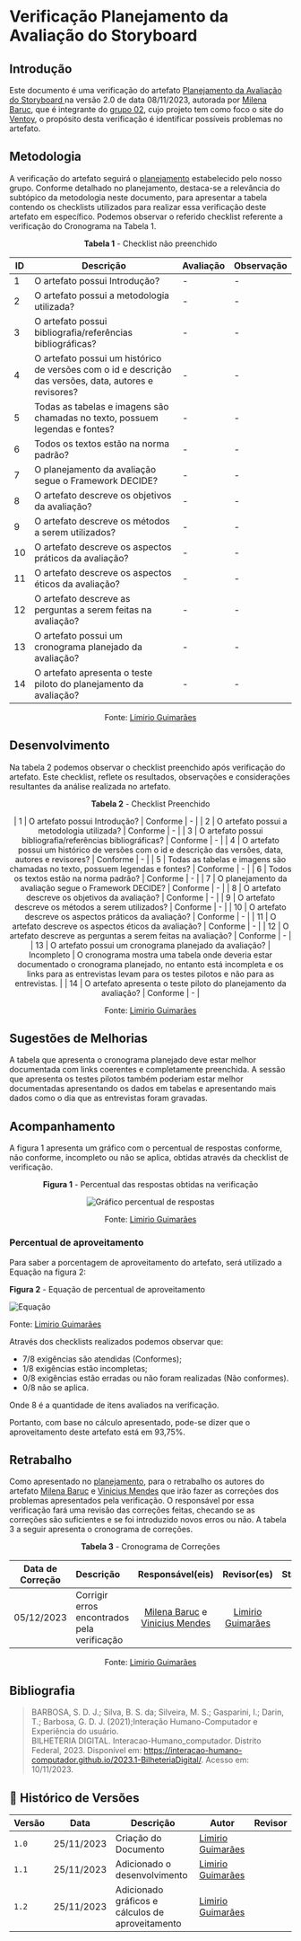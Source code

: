 # Verificação Planejamento da Avaliação do Storyboard

## Introdução

Este documento é uma verificação do artefato [Planejamento da Avaliação do Storyboard ](https://interacao-humano-computador.github.io/2023.2-Ventoy/DAD/nivel1/storyboard/planejamentoStoryboard/#historico-de-versoes) na versão 2.0 de data 08/11/2023, autorada por [Milena Baruc](https://github.com/MilenaBaruc), que é integrante do [grupo 02](https://github.com/Interacao-Humano-Computador/2023.2-Ventoy/tree/main), 
cujo projeto tem como foco o site do [Ventoy](https://www.ventoy.net/en/index.html), o propósito desta verificação é identificar possíveis problemas no artefato.

## Metodologia 

A verificação do artefato seguirá o [planejamento](https://interacao-humano-computador.github.io/2023.2-Ventoy/) estabelecido pelo nosso grupo. Conforme detalhado no planejamento, 
destaca-se a relevância do subtópico da metodologia neste documento, para apresentar a tabela contendo os checklists utilizados para realizar essa verificação deste artefato em específico. 
Podemos observar o referido checklist referente a verificação do Cronograma na Tabela 1. 

<center>

**Tabela 1** - Checklist não preenchido

| ID | Descrição                                                                                                                      | Avaliação  | Observação                                                             |
|----|--------------------------------------------------------------------------------------------------------------------------------|------------|------------------------------------------------------------------------|
| 1  | O artefato possui Introdução?                                                                                                  | -          | -                                                                      |
| 2  | O artefato possui a metodologia utilizada?                                                                    		      | -          | -                                                                      |
| 3  | O artefato possui bibliografia/referências bibliográficas?                                                                     | -          | -                                                                      |
| 4  | O artefato possui um histórico de versões com o id e descrição das versões, data, autores e revisores?                         | -          | -                                                                      |
| 5  | Todas as tabelas e imagens são chamadas no texto, possuem legendas e fontes?                                                   | -          | -                                                                      |
| 6  | Todos os textos estão na norma padrão?                                       						      | -          | -                                                                      |
| 7  | O planejamento da avaliação segue o Framework DECIDE?					   				      | -          | -                                                                      |
| 8  | O artefato descreve os objetivos da avaliação?		                                                                      | -          | -                                                                      |
| 9  | O artefato descreve os métodos a serem utilizados?		                                                              | -          | -                                                                      |
| 10  | O artefato descreve os aspectos práticos da avaliação?								              | -          | -  								    |
| 11  | O artefato descreve os aspectos éticos da avaliação?			   			                              | -          | -  								    |
| 12  | O artefato descreve as perguntas a serem feitas na avaliação?					                              | -          | -  								    |
| 13  | O artefato possui um cronograma planejado da avaliação?									      | -          | -  								    |
| 14  | O artefato apresenta o teste piloto do planejamento da avaliação?							      | -          | -  								    |


Fonte: [Limirio Guimarães](https://github.com/LimirioGuimaraes)
</center>

## Desenvolvimento 

Na tabela 2 podemos observar o checklist preenchido após verificação do artefato. Este checklist, reflete os resultados, observações e considerações resultantes da análise realizada no artefato.

<center>

**Tabela 2** - Checklist Preenchido 

| 1  | O artefato possui Introdução?                                                                                                  | Conforme   | -                                                                      |
| 2  | O artefato possui a metodologia utilizada?                                                                    		      | Conforme   | -                                                                      |
| 3  | O artefato possui bibliografia/referências bibliográficas?                                                                     | Conforme   | -                                                                      |
| 4  | O artefato possui um histórico de versões com o id e descrição das versões, data, autores e revisores?                         | Conforme   | -                                                                      |
| 5  | Todas as tabelas e imagens são chamadas no texto, possuem legendas e fontes?                                                   | Conforme   | -                                                                      |
| 6  | Todos os textos estão na norma padrão?                                       						      | Conforme   | -                                                                      |
| 7  | O planejamento da avaliação segue o Framework DECIDE?					   				      | Conforme   | -                                                                      |
| 8  | O artefato descreve os objetivos da avaliação?		                                                                      | Conforme   | -                                                                      |
| 9  | O artefato descreve os métodos a serem utilizados?		                                                              | Conforme   | -                                                                      |
| 10  | O artefato descreve os aspectos práticos da avaliação?								              | Conforme   | -  								    |
| 11  | O artefato descreve os aspectos éticos da avaliação?			   			                              | Conforme   | -  								    |
| 12  | O artefato descreve as perguntas a serem feitas na avaliação?					                              | Conforme   | -  								    |
| 13  | O artefato possui um cronograma planejado da avaliação?									      | Incompleto | O cronograma mostra uma tabela onde deveria estar documentado o cronograma planejado, no entanto está incompleta e os links para as entrevistas levam para os testes pilotos e não para as entrevistas. |
| 14  | O artefato apresenta o teste piloto do planejamento da avaliação?							      | Conforme   | -  								    |

Fonte: [Limirio Guimarães](https://github.com/LimirioGuimaraes)

</center>

## Sugestões de Melhorias

A tabela que apresenta o cronograma planejado deve estar melhor documentada com links coerentes e completamente preenchida. A sessão que apresenta os testes pilotos também poderiam estar melhor documentadas apresentando os dados em tabelas e apresentando mais dados como o dia que as entrevistas foram gravadas.

</center>

## Acompanhamento

A figura 1 apresenta um gráfico com o percentual de respostas conforme, não conforme, incompleto ou não se aplica, obtidas através da checklist de verificação.

<center>

**Figura 1** - Percentual das respostas obtidas na verificação 

![Gráfico percentual de respostas](../../assets/verificacao-liro)

Fonte: [Limirio Guimarães](https://github.com/LimirioGuimaraes)
</center>

### Percentual de aproveitamento 

Para saber a porcentagem de aproveitamento do artefato, será utilizado a Equação na figura 2:

**Figura 2** - Equação de percentual de aproveitamento

![Equação](../../assets/equacao.PNG)

Fonte: [Limirio Guimarães](https://github.com/LimirioGuimaraes)

</center>

Através dos checklists realizados podemos observar que:

- 7/8 exigências são atendidas (Conformes);
- 1/8 exigências estão incompletas;
- 0/8 exigências estão erradas ou não foram realizadas (Não conformes).
- 0/8 não se aplica.

Onde 8 é a quantidade de itens avaliados na verificação.

Portanto, com base no cálculo apresentado, pode-se dizer que o aproveitamento deste artefato está em 93,75%.

## Retrabalho

Como apresentado no [planejamento](), para o retrabalho os autores do artefato [Milena Baruc](https://github.com/MilenaBaruc) e [Vinicius Mendes](https://github.com/yabamiah) que irão fazer as correções dos problemas apresentados pela verificação. O responsável por essa verificação fará uma revisão das correções feitas, checando se as correções são suficientes e se foi introduzido novos erros ou não. A tabela 3 a seguir apresenta o cronograma de correções.

<center>

**Tabela 3** - Cronograma de Correções

| Data de Correção | Descrição                                    |                Responsável(eis)                |                 Revisor(es)                 |      Status      |
| :--------------: | :------------------------------------------- | :--------------------------------------------: | :-----------------------------------------: | :--------------: |
|    05/12/2023    | Corrigir erros encontrados pela verificação  | [Milena Baruc](https://github.com/MilenaBaruc) e [Vinicius Mendes](https://github.com/yabamiah) | [Limirio Guimarães](https://github.com/LimirioGuimaraes)|  |

Fonte: [Limirio Guimarães](https://github.com/LimirioGuimaraes)

</center>


## Bibliografia

> BARBOSA, S. D. J.; Silva, B. S. da; Silveira, M. S.; Gasparini, I.; Darin, T.; Barbosa, G. D. J. (2021);Interação Humano-Computador e Experiência do usuário.<br>
> BILHETERIA DIGITAL. Interacao-Humano_computador. Distrito Federal, 2023. Disponível em: <https://interacao-humano-computador.github.io/2023.1-BilheteriaDigital/>. Acesso em: 10/11/2023.<br>

## 📑 Histórico de Versões

| Versão |    Data    |       Descrição      | Autor                |   Revisor   |
| ------ | ---------- | -------------------- | ---------------------| ----------- |
| `1.0`  | 25/11/2023 | Criação do Documento | [Limirio Guimarães](https://github.com/LimirioGuimaraes)| |
| `1.1`  | 25/11/2023 | Adicionado o desenvolvimento | [Limirio Guimarães](https://github.com/LimirioGuimaraes)| |
| `1.2`  | 25/11/2023 | Adicionado gráficos e cálculos de aproveitamento | [Limirio Guimarães](https://github.com/LimirioGuimaraes)| |
